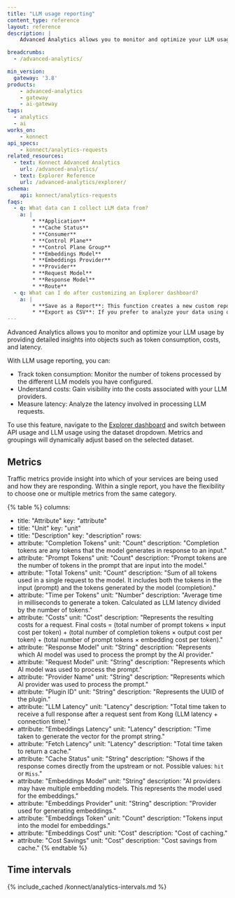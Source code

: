 ```yaml
---
title: "LLM usage reporting"
content_type: reference
layout: reference
description: | 
    Advanced Analytics allows you to monitor and optimize your LLM usage by providing detailed insights into objects such as token consumption, costs, and latency.

breadcrumbs:
  - /advanced-analytics/

min_version:
  gateway: '3.8'
products:
    - advanced-analytics
    - gateway
    - ai-gateway
tags:
  - analytics
  - ai
works_on:
    - konnect
api_specs:
    - konnect/analytics-requests
related_resources:
  - text: Konnect Advanced Analytics
    url: /advanced-analytics/
  - text: Explorer Reference
    url: /advanced-analytics/explorer/
schema:
    api: konnect/analytics-requests
faqs:
  - q: What data can I collect LLM data from?
    a: |
        * **Application**
        * **Cache Status**
        * **Consumer**
        * **Control Plane**
        * **Control Plane Group**
        * **Embeddings Model**
        * **Embeddings Provider**
        * **Provider**
        * **Request Model**
        * **Response Model**
        * **Route**
  - q: What can I do after customizing an Explorer dashboard?
    a: |
        * **Save as a Report**: This function creates a new custom report based on your current view, allowing you to revisit these specific insights at a later time.
        * **Export as CSV**: If you prefer to analyze your data using other tools, you can download the current view as a CSV file, making it portable and ready for further analysis elsewhere.    
---
```


Advanced Analytics allows you to monitor and optimize your LLM usage by providing detailed insights into objects such as token consumption, costs, and latency. 

With LLM usage reporting, you can:

* Track token consumption: Monitor the number of tokens processed by the different LLM models you have configured. 
* Understand costs: Gain visibility into the costs associated with your LLM providers. 
* Measure latency: Analyze the latency involved in processing LLM requests. 

To use this feature, navigate to the [Explorer dashboard](https://cloud.konghq.com/us/analytics/explorer) and switch between API usage and LLM usage using the dataset dropdown. Metrics and groupings will dynamically adjust based on the selected dataset. 

## Metrics

Traffic metrics provide insight into which of your services are being used and how they are responding. Within a single report, you have the flexibility to choose one or multiple metrics from the same category.

<!--vale off-->
{% table %}
columns:
  - title: "Attribute"
    key: "attribute"
  - title: "Unit"
    key: "unit"
  - title: "Description"
    key: "description"
rows:
  - attribute: "Completion Tokens"
    unit: "Count"
    description: "Completion tokens are any tokens that the model generates in response to an input."
  - attribute: "Prompt Tokens"
    unit: "Count"
    description: "Prompt tokens are the number of tokens in the prompt that are input into the model."
  - attribute: "Total Tokens"
    unit: "Count"
    description: "Sum of all tokens used in a single request to the model. It includes both the tokens in the input (prompt) and the tokens generated by the model (completion)."
  - attribute: "Time per Tokens"
    unit: "Number"
    description: "Average time in milliseconds to generate a token. Calculated as LLM latency divided by the number of tokens."
  - attribute: "Costs"
    unit: "Cost"
    description: "Represents the resulting costs for a request. Final costs = (total number of prompt tokens × input cost per token) + (total number of completion tokens × output cost per token) + (total number of prompt tokens × embedding cost per token)."
  - attribute: "Response Model"
    unit: "String"
    description: "Represents which AI model was used to process the prompt by the AI provider."
  - attribute: "Request Model"
    unit: "String"
    description: "Represents which AI model was used to process the prompt."
  - attribute: "Provider Name"
    unit: "String"
    description: "Represents which AI provider was used to process the prompt."
  - attribute: "Plugin ID"
    unit: "String"
    description: "Represents the UUID of the plugin."
  - attribute: "LLM Latency"
    unit: "Latency"
    description: "Total time taken to receive a full response after a request sent from Kong (LLM latency + connection time)."
  - attribute: "Embeddings Latency"
    unit: "Latency"
    description: "Time taken to generate the vector for the prompt string."
  - attribute: "Fetch Latency"
    unit: "Latency"
    description: "Total time taken to return a cache."
  - attribute: "Cache Status"
    unit: "String"
    description: "Shows if the response comes directly from the upstream or not. Possible values: `hit` or `Miss`."
  - attribute: "Embeddings Model"
    unit: "String"
    description: "AI providers may have multiple embedding models. This represents the model used for the embeddings."
  - attribute: "Embeddings Provider"
    unit: "String"
    description: "Provider used for generating embeddings."
  - attribute: "Embeddings Token"
    unit: "Count"
    description: "Tokens input into the model for embeddings."
  - attribute: "Embeddings Cost"
    unit: "Cost"
    description: "Cost of caching."
  - attribute: "Cost Savings"
    unit: "Cost"
    description: "Cost savings from cache."
{% endtable %}
<!--vale on-->

## Time intervals

{% include_cached /konnect/analytics-intervals.md %}
